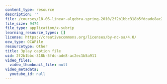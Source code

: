 ```yaml
---
content_type: resource
description: ''
file: /courses/18-06-linear-algebra-spring-2010/2f2b1bbc318b5fdcade8ac2ec1b5a911_7UJ4CFRGd-U.vtt
file_size: 9474
file_type: application/x-subrip
learning_resource_types: []
license: https://creativecommons.org/licenses/by-nc-sa/4.0/
ocw_type: OCWFile
resourcetype: Other
title: 3play caption file
uid: 2f2b1bbc-318b-5fdc-ade8-ac2ec1b5a911
video_files:
  video_thumbnail_file: null
video_metadata:
  youtube_id: null
---
```


